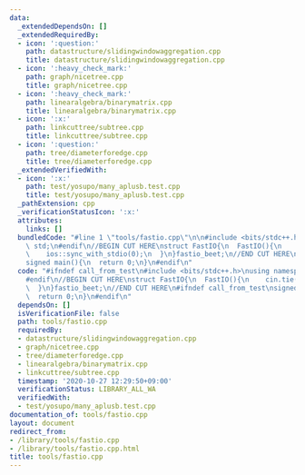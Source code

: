 ```yaml
---
data:
  _extendedDependsOn: []
  _extendedRequiredBy:
  - icon: ':question:'
    path: datastructure/slidingwindowaggregation.cpp
    title: datastructure/slidingwindowaggregation.cpp
  - icon: ':heavy_check_mark:'
    path: graph/nicetree.cpp
    title: graph/nicetree.cpp
  - icon: ':heavy_check_mark:'
    path: linearalgebra/binarymatrix.cpp
    title: linearalgebra/binarymatrix.cpp
  - icon: ':x:'
    path: linkcuttree/subtree.cpp
    title: linkcuttree/subtree.cpp
  - icon: ':question:'
    path: tree/diameterforedge.cpp
    title: tree/diameterforedge.cpp
  _extendedVerifiedWith:
  - icon: ':x:'
    path: test/yosupo/many_aplusb.test.cpp
    title: test/yosupo/many_aplusb.test.cpp
  _pathExtension: cpp
  _verificationStatusIcon: ':x:'
  attributes:
    links: []
  bundledCode: "#line 1 \"tools/fastio.cpp\"\n\n#include <bits/stdc++.h>\nusing namespace\
    \ std;\n#endif\n//BEGIN CUT HERE\nstruct FastIO{\n  FastIO(){\n    cin.tie(0);\n\
    \    ios::sync_with_stdio(0);\n  }\n}fastio_beet;\n//END CUT HERE\n#ifndef call_from_test\n\
    signed main(){\n  return 0;\n}\n#endif\n"
  code: "#ifndef call_from_test\n#include <bits/stdc++.h>\nusing namespace std;\n\
    #endif\n//BEGIN CUT HERE\nstruct FastIO{\n  FastIO(){\n    cin.tie(0);\n    ios::sync_with_stdio(0);\n\
    \  }\n}fastio_beet;\n//END CUT HERE\n#ifndef call_from_test\nsigned main(){\n\
    \  return 0;\n}\n#endif\n"
  dependsOn: []
  isVerificationFile: false
  path: tools/fastio.cpp
  requiredBy:
  - datastructure/slidingwindowaggregation.cpp
  - graph/nicetree.cpp
  - tree/diameterforedge.cpp
  - linearalgebra/binarymatrix.cpp
  - linkcuttree/subtree.cpp
  timestamp: '2020-10-27 12:29:50+09:00'
  verificationStatus: LIBRARY_ALL_WA
  verifiedWith:
  - test/yosupo/many_aplusb.test.cpp
documentation_of: tools/fastio.cpp
layout: document
redirect_from:
- /library/tools/fastio.cpp
- /library/tools/fastio.cpp.html
title: tools/fastio.cpp
---
```

